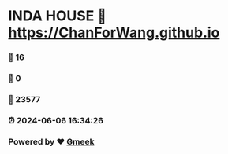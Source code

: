 # INDA HOUSE :link: https://ChanForWang.github.io 
### :page_facing_up: [16](https://ChanForWang.github.io/tag.html) 
### :speech_balloon: 0 
### :hibiscus: 23577 
### :alarm_clock: 2024-06-06 16:34:26 
### Powered by :heart: [Gmeek](https://github.com/Meekdai/Gmeek)
